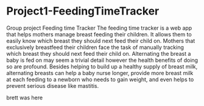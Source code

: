 # Project1-FeedingTimeTracker
Group project Feeding time Tracker
The feeding time tracker is a web app that helps mothers manage breast feeding their children. It allows them to easily know which breast they should next feed their child on. Mothers that exclusively breastfeed their children face the task of manually tracking which breast they should next feed their child on. Alternating the breast a baby is fed on may seem a trivial detail however the health benefits of doing so are profound. Besides helping to build up a healthy supply of breast milk, alternating breasts can help a baby nurse longer, provide more breast milk at each feeding to a newborn who needs to gain weight, and even helps to prevent serious disease like mastitis.

brett was here